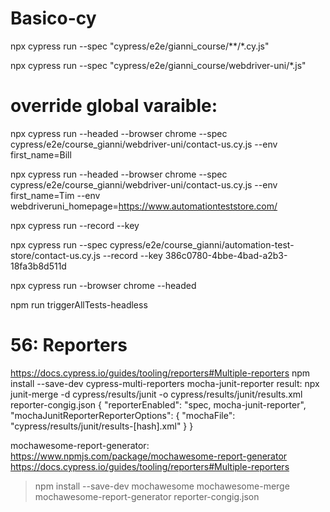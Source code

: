 # Basico-cy

npx cypress run --spec "cypress/e2e/gianni_course/**/*.cy.js"

npx cypress run --spec "cypress/e2e/gianni_course/webdriver-uni/*.js"

# override global varaible: 

npx cypress run --headed --browser chrome --spec cypress/e2e/course_gianni/webdriver-uni/contact-us.cy.js --env first_name=Bill

npx cypress run --headed --browser chrome --spec cypress/e2e/course_gianni/webdriver-uni/contact-us.cy.js --env first_name=Tim  --env webdriveruni_homepage=https://www.automationteststore.com/

npx cypress run --record --key 

npx cypress run --spec cypress/e2e/course_gianni/automation-test-store/contact-us.cy.js --record --key 386c0780-4bbe-4bad-a2b3-18fa3b8d511d


npx cypress run --browser chrome --headed

npm run triggerAllTests-headless

# 56: Reporters
https://docs.cypress.io/guides/tooling/reporters#Multiple-reporters
npm install --save-dev cypress-multi-reporters mocha-junit-reporter
result: npx junit-merge -d cypress/results/junit -o cypress/results/junit/results.xml
reporter-congig.json
{
    "reporterEnabled": "spec, mocha-junit-reporter",
    "mochaJunitReporterReporterOptions": {
        "mochaFile": "cypress/results/junit/results-[hash].xml"
    }
}

mochawesome-report-generator:
https://www.npmjs.com/package/mochawesome-report-generator
https://docs.cypress.io/guides/tooling/reporters#Multiple-reporters
> npm install --save-dev mochawesome mochawesome-merge mochawesome-report-generator
reporter-congig.json
